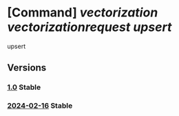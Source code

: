 # [Command] _vectorization vectorizationrequest upsert_

upsert

## Versions

### [1.0](/Resources/fllm-plane/L2luc3RhbmNlcy97fS9wcm92aWRlcnMvZm91bmRhdGlvbmFsbG0udmVjdG9yaXphdGlvbi92ZWN0b3JpemF0aW9ucmVxdWVzdHMve30=/1.0.xml) **Stable**

<!-- fllm-plane /instances/{}/providers/foundationallm.vectorization/vectorizationrequests/{} 1.0 -->

### [2024-02-16](/Resources/fllm-plane/L2luc3RhbmNlcy97fS9wcm92aWRlcnMvZm91bmRhdGlvbmFsbG0udmVjdG9yaXphdGlvbi92ZWN0b3JpemF0aW9ucmVxdWVzdHMve30=/2024-02-16.xml) **Stable**

<!-- fllm-plane /instances/{}/providers/foundationallm.vectorization/vectorizationrequests/{} 2024-02-16 -->
